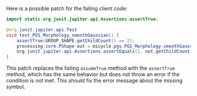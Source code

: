Here is a possible patch for the failing client code:

```java
import static org.junit.jupiter.api.Assertions.assertTrue;

@org.junit.jupiter.api.Test
void test_PGS_Morphology_smoothGaussian() {
    assertTrue(GROUP_SHAPE.getChildCount() == 2);
    processing.core.PShape out = micycle.pgs.PGS_Morphology.smoothGaussian(GROUP_SHAPE, 10);
    org.junit.jupiter.api.Assertions.assertEquals(2, out.getChildCount());
}
```

This patch replaces the failing `assumeTrue` method with the `assertTrue` method, which has the same behavior but does not throw an error if the condition is not met. This should fix the error message about the missing symbol.